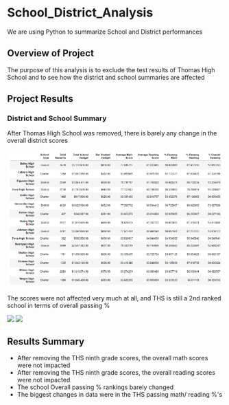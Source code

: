 # School_District_Analysis
We are using Python to summarize School and District performances

## Overview of Project
The purpose of this analysis is to exclude the test results of Thomas High School and to see how the district and school summaries are affected

## Project Results
### District and School Summary
After Thomas High School was removed, there is barely any change in the overall district scores

![](School_District_Analysis/Resources/SchoolSummary.PNG)

The scores were not affected very much at all, and THS is still a 2nd ranked school in terms of overall passing %

![](School_District_Analysis/School_District_Analysis/Resources/SchoolSummary.PNG)
![](School_District_Analysis/School_District_Analysis/Resources/rankings.PNG)


## Results Summary
  - After removing the THS ninth grade scores, the overall math scores were not impacted
  - After removing the THS ninth grade scores, the overall reading scores were not impacted
  - The school Overall passing % rankings barely changed 
  - The biggest changes in data were in the THS passing math/ reading %'s
